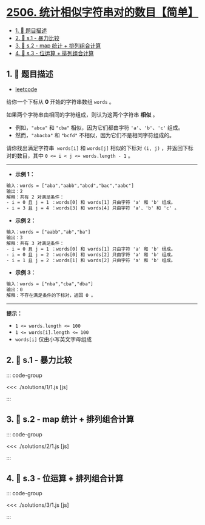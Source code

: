 # [2506. 统计相似字符串对的数目【简单】](https://github.com/tnotesjs/TNotes.leetcode/tree/main/notes/2506.%20%E7%BB%9F%E8%AE%A1%E7%9B%B8%E4%BC%BC%E5%AD%97%E7%AC%A6%E4%B8%B2%E5%AF%B9%E7%9A%84%E6%95%B0%E7%9B%AE%E3%80%90%E7%AE%80%E5%8D%95%E3%80%91)

<!-- region:toc -->

- [1. 📝 题目描述](#1--题目描述)
- [2. 🎯 s.1 - 暴力比较](#2--s1---暴力比较)
- [3. 🎯 s.2 - map 统计 + 排列组合计算](#3--s2---map-统计--排列组合计算)
- [4. 🎯 s.3 - 位运算 + 排列组合计算](#4--s3---位运算--排列组合计算)

<!-- endregion:toc -->

## 1. 📝 题目描述

- [leetcode](https://leetcode.cn/problems/count-pairs-of-similar-strings/)

给你一个下标从 **0** 开始的字符串数组 `words` 。

如果两个字符串由相同的字符组成，则认为这两个字符串 **相似** 。

- 例如，`"abca"` 和 `"cba"` 相似，因为它们都由字符 `'a'`、`'b'`、`'c'` 组成。
- 然而，`"abacba"` 和 `"bcfd"` 不相似，因为它们不是相同字符组成的。

请你找出满足字符串  `words[i]` 和 `words[j]` 相似的下标对 `(i, j)` ，并返回下标对的数目，其中 `0 <= i < j <= words.length - 1` 。

---

- **示例 1：**

```txt
输入：words = ["aba","aabb","abcd","bac","aabc"]
输出：2
解释：共有 2 对满足条件：
- i = 0 且 j = 1 ：words[0] 和 words[1] 只由字符 'a' 和 'b' 组成。
- i = 3 且 j = 4 ：words[3] 和 words[4] 只由字符 'a'、'b' 和 'c' 。
```

- **示例 2：**

```txt
输入：words = ["aabb","ab","ba"]
输出：3
解释：共有 3 对满足条件：
- i = 0 且 j = 1 ：words[0] 和 words[1] 只由字符 'a' 和 'b' 组成。
- i = 0 且 j = 2 ：words[0] 和 words[2] 只由字符 'a' 和 'b' 组成。
- i = 1 且 j = 2 ：words[1] 和 words[2] 只由字符 'a' 和 'b' 组成。
```

- **示例 3：**

```txt
输入：words = ["nba","cba","dba"]
输出：0
解释：不存在满足条件的下标对，返回 0 。
```

---

**提示：**

- `1 <= words.length <= 100`
- `1 <= words[i].length <= 100`
- `words[i]` 仅由小写英文字母组成


## 2. 🎯 s.1 - 暴力比较

::: code-group

<<< ./solutions/1/1.js [js]

:::

## 3. 🎯 s.2 - map 统计 + 排列组合计算

::: code-group

<<< ./solutions/2/1.js [js]

:::

## 4. 🎯 s.3 - 位运算 + 排列组合计算

::: code-group

<<< ./solutions/3/1.js [js]

:::
